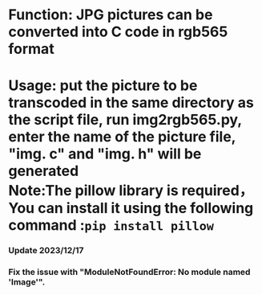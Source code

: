 <h1>Function: JPG pictures can be converted into C code in rgb565 format<h1>
Usage: put the picture to be transcoded in the same directory as the script file, run img2rgb565.py, enter the name of the picture file, "img. c" and "img. h" will be generated<br>
Note:The pillow library is required，You can install it using the following command :<code>pip install pillow</code>

<h3>Update 2023/12/17<h3>

Fix the issue with  "ModuleNotFoundError: No module named 'Image'".
